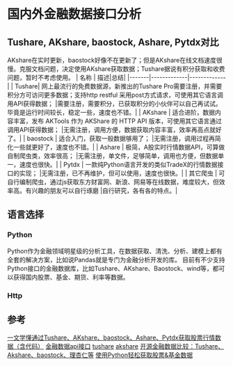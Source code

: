 # 国内外金融数据接口分析

## Tushare, AKshare, baostock, Ashare, Pytdx对比
AKshare在实时更新，baostock好像不在更新了；但是AKshare在线文档速度很慢。克服文档问题，决定使用AKshare获取数据；Tushare据说有积分获取和收费问题，暂时不考虑使用。
| 名称  | 描述|总结|
|-------|-------------|-------------|
| Tushare| 网上最流行的免费数据源，新推出的Tushare Pro需要注册，并需要积分方可访问更多数据；支持http restful 采用post方式请求，可使用其它语言调用API获得数据； |需要注册，需要积分，已获取积分的小伙伴可以自己再试试。毕竟是运行时间较长，稳定一些，速度也不错。|
| AKshare   |  适合进阶，数据内容丰富，发布 AKTools 作为 AKShare 的 HTTP API 版本，可使用其它语言通过调用API获得数据；  |无需注册，调用方便，数据获取内容丰富，效率再高点就好了。|
| baostock | 适合入门，获取一般数据够用了； |无需注册，调用过程再简化一些就更好了，速度也不错。|
| Ashare | 极简，A股实时行情数据API，可算做自制爬虫类，效率很高； |无需注册，单文件，足够简单，调用也方便，但数据单一，速度也很快。|
| Pytdx | 一款纯Python语言开发的类似TradeX的行情数据接口的实现； |无需注册，已不再维护，但可以使用，速度也很快。|
| 其它爬虫 | 可自行编制爬虫，通过js获取东方财富网、新浪、网易等在线数据，难度较大，但效率高。有兴趣的朋友可以自行琢磨 |自行研究，各有各的特点。|

## 语言选择
### Python
Python作为金融领域明星级的分析工具，在数据获取、清洗、分析、建模上都有全套的解决方案，比如说Pandas就是专门为金融分析开发的库。
目前有不少支持Python接口的金融数据库，比如Tushare、AKshare、Baostock、wind等，都可以获得国内股票、基金、期货、利率等数据。
### Http


## 参考
[一文学懂通过Tushare、AKshare、baostock、Ashare、Pytdx获取股票行情数据（含代码）](https://blog.csdn.net/popboy29/article/details/125815775)
[金融数据api接口](https://zhuanlan.zhihu.com/p/363844620)
[tushare](https://tushare.pro/document/1?doc_id=5)
[akshare](https://github.com/akfamily/akshare)
[开源金融数据比较：Tushare、Akshare、baostock、理杏仁等](https://zhuanlan.zhihu.com/p/219633414)
[使用Python轻松获取股票&基金数据](https://zhuanlan.zhihu.com/p/530822468)
